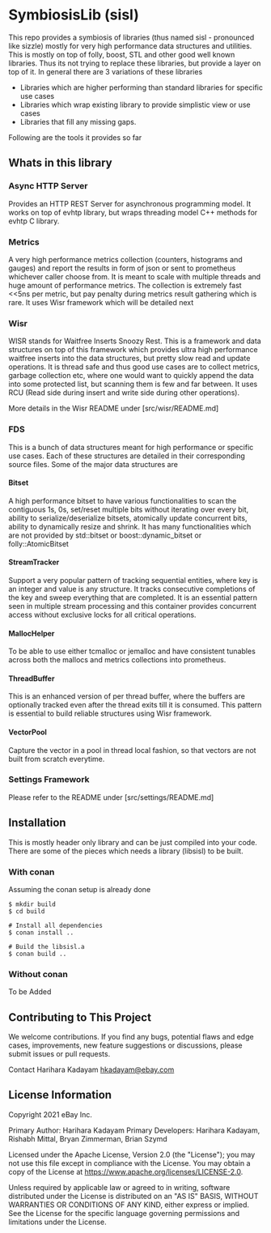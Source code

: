 # SymbiosisLib (sisl)

This repo provides a symbiosis of libraries (thus named sisl - pronounced like sizzle) mostly for very high performance data 
structures and utilities. This is mostly on top of folly, boost, STL and other good well known libraries. Thus its not trying 
to replace these libraries, but provide a layer on top of it. In general there are 3 variations of these libraries

* Libraries which are higher performing than standard libraries for specific use cases
* Libraries which wrap existing library to provide simplistic view or use cases
* Libraries that fill any missing gaps.

Following are the tools it provides so far

## Whats in this library
### Async HTTP Server

Provides an HTTP REST Server for asynchronous programming model. It works on top of evhtp library, but wraps threading model
C++ methods for evhtp C library.

### Metrics

A very high performance metrics collection (counters, histograms and gauges) and report the results in form of json or 
sent to prometheus whichever caller choose from. It is meant to scale with multiple threads and huge amount of performance
metrics. The collection is extremely fast <<5ns per metric, but pay penalty during metrics result gathering which is rare. It
uses Wisr framework which will be detailed next

### Wisr

WISR stands for Waitfree Inserts Snoozy Rest. This is a framework and data structures on top of this framework which provides
ultra high performance waitfree inserts into the data structures, but pretty slow read and update operations. It is thread safe
and thus good use cases are to collect metrics, garbage collection etc, where one would want to quickly append the data into
some protected list, but scanning them is few and far between. It uses RCU (Read side during insert and write side during other
operations).

More details in the Wisr README under [src/wisr/README.md]

### FDS
This is a bunch of data structures meant for high performance or specific use cases. Each of these structures are detailed in their 
corresponding source files. Some of the major data structures are

#### Bitset
A high performance bitset to have various functionalities to scan the contiguous 1s, 0s, set/reset multiple bits without iterating over
every bit, ability to serialize/deserialize bitsets, atomically update concurrent bits, ability to dynamically resize and shrink. It
has many functionalities which are not provided by std::bitset or boost::dynamic_bitset or folly::AtomicBitset

#### StreamTracker
Support a very popular pattern of tracking sequential entities, where key is an integer and value is any structure. It tracks consecutive
completions of the key and sweep everything that are completed. It is an essential pattern seen in multiple stream processing and this
container provides concurrent access without exclusive locks for all critical operations.

#### MallocHelper
To be able to use either tcmalloc or jemalloc and have consistent tunables across both the mallocs and metrics collections into prometheus.

#### ThreadBuffer
This is an enhanced version of per thread buffer, where the buffers are optionally tracked even after the thread exits till it is consumed.
This pattern is essential to build reliable structures using Wisr framework.

#### VectorPool
Capture the vector in a pool in thread local fashion, so that vectors are not built from scratch everytime.

### Settings Framework
Please refer to the README under [src/settings/README.md]

## Installation
This is mostly header only library and can be just compiled into your code. There are some of the pieces which needs a library (libsisl)
to be built. 

### With conan
Assuming the conan setup is already done

```
$ mkdir build
$ cd build

# Install all dependencies
$ conan install ..

# Build the libsisl.a
$ conan build ..
```

### Without conan
To be Added

## Contributing to This Project
We welcome contributions. If you find any bugs, potential flaws and edge cases, improvements, new feature suggestions or discussions, please submit issues or pull requests.

Contact
Harihara Kadayam hkadayam@ebay.com

## License Information
Copyright 2021 eBay Inc.

Primary Author: Harihara Kadayam
Primary Developers: Harihara Kadayam, Rishabh Mittal, Bryan Zimmerman, Brian Szymd

Licensed under the Apache License, Version 2.0 (the "License"); you may not use this file except in compliance with the License. You may obtain a copy of the License at https://www.apache.org/licenses/LICENSE-2.0.

Unless required by applicable law or agreed to in writing, software distributed under the License is distributed on an "AS IS" BASIS, WITHOUT WARRANTIES OR CONDITIONS OF ANY KIND, either express or implied. See the License for the specific language governing permissions and limitations under the License.

